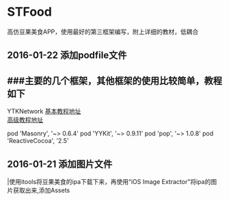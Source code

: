 # STFood
高仿豆果美食APP，使用最好的第三框架编写，附上详细的教材，低耦合
## 2016-01-22 添加podfile文件
###主要的几个框架，其他框架的使用比较简单，教程如下
------------------------------------------------
  YTKNetwork
  [基本教程地址](https://github.com/yuantiku/YTKNetwork/blob/master/BasicGuide.md)<br />
  [高级教程地址](https://github.com/yuantiku/YTKNetwork/blob/master/ProGuide.md)<br />
  
pod 'Masonry', '~> 0.6.4'
pod 'YYKit', '~> 0.9.11'
pod 'pop', '~> 1.0.8'
pod 'ReactiveCocoa', '2.5'

## 2016-01-21 添加图片文件
  |使用itools将豆果美食的ipa下载下来，再使用“iOS Image Extractor"将ipa的图片获取出来,添加Assets
